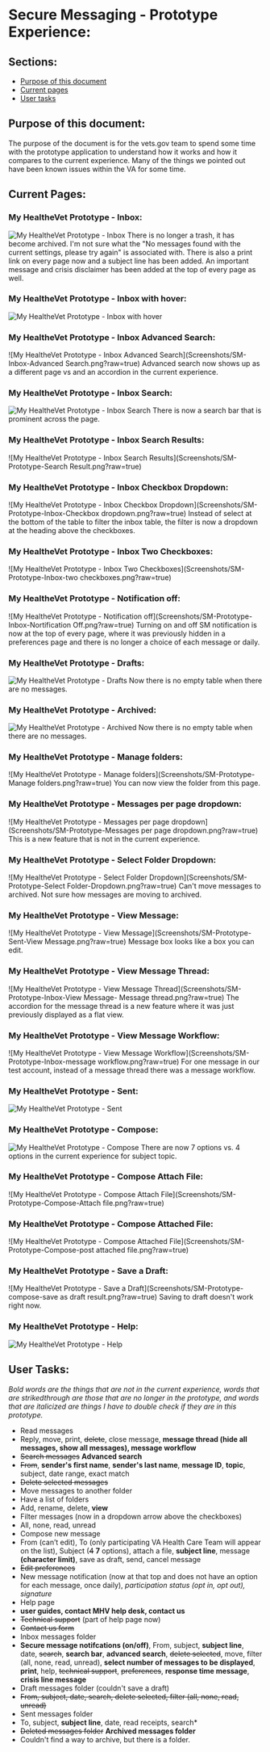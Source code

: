 
# Secure Messaging - Prototype Experience:

## Sections:
- [Purpose of this document](#purpose)
- [Current pages](#currentpages)
- [User tasks](#usertasks) 

<a id="purpose"></a>
## Purpose of this document:

The purpose of the document is for the vets.gov team to spend some time with the prototype application to understand how it works and how it compares to the current experience. Many of the things we pointed out have been known issues within the VA for some time.

<a id="currentpages"></a>
## Current Pages:

### My HealtheVet Prototype - Inbox:
![My HealtheVet Prototype - Inbox](Screenshots/SM-Prototype-Inbox.png?raw=true)
There is no longer a trash, it has become archived. I'm not sure what the "No messages found with the current settings, please try again" is associated with. There is also a print link on every page now and a subject line has been added. An important message and crisis disclaimer has been added at the top of every page as well. 

### My HealtheVet Prototype - Inbox with hover:
![My HealtheVet Prototype - Inbox with hover](Screenshots/SM-Prototype-Inbox-hover.png?raw=true)

### My HealtheVet Prototype - Inbox Advanced Search:
![My HealtheVet Prototype - Inbox Advanced Search](Screenshots/SM-Inbox-Advanced Search.png?raw=true)
Advanced search now shows up as a different page vs and an accordion in the current experience. 

### My HealtheVet Prototype - Inbox Search:
![My HealtheVet Prototype - Inbox Search](Screenshots/SM-Prototype-Search.png?raw=true)
There is now a search bar that is prominent across the page. 

### My HealtheVet Prototype - Inbox Search Results:
![My HealtheVet Prototype - Inbox Search Results](Screenshots/SM-Prototype-Search Result.png?raw=true)

### My HealtheVet Prototype - Inbox Checkbox Dropdown:
![My HealtheVet Prototype - Inbox Checkbox Dropdown](Screenshots/SM-Prototype-Inbox-Checkbox dropdown.png?raw=true)
Instead of select at the bottom of the table to filter the inbox table, the filter is now a dropdown at the heading above the checkboxes. 

### My HealtheVet Prototype - Inbox Two Checkboxes:
![My HealtheVet Prototype - Inbox Two Checkboxes](Screenshots/SM-Prototype-Inbox-two checkboxes.png?raw=true)

### My HealtheVet Prototype - Notification off:
![My HealtheVet Prototype - Notification off](Screenshots/SM-Prototype-Inbox-Nortification Off.png?raw=true)
Turning on and off SM notification is now at the top of every page, where it was previously hidden in a preferences page and there is no longer a choice of each message or daily.

### My HealtheVet Prototype - Drafts:
![My HealtheVet Prototype - Drafts](Screenshots/SM-Prototype-Drafts.png?raw=true)
Now there is no empty table when there are no messages. 

### My HealtheVet Prototype - Archived:
![My HealtheVet Prototype - Archived](Screenshots/SM-Prototype-Archived.png?raw=true)
Now there is no empty table when there are no messages. 

### My HealtheVet Prototype - Manage folders:
![My HealtheVet Prototype - Manage folders](Screenshots/SM-Prototype-Manage folders.png?raw=true)
You can now view the folder from this page. 

### My HealtheVet Prototype - Messages per page dropdown:
![My HealtheVet Prototype - Messages per page dropdown](Screenshots/SM-Prototype-Messages per page dropdown.png?raw=true)
This is a new feature that is not in the current experience. 

### My HealtheVet Prototype - Select Folder Dropdown:
![My HealtheVet Prototype - Select Folder Dropdown](Screenshots/SM-Prototype-Select Folder-Dropdown.png?raw=true)
Can't move messages to archived. Not sure how messages are moving to archived. 

### My HealtheVet Prototype - View Message:
![My HealtheVet Prototype - View Message](Screenshots/SM-Prototype-Sent-View Message.png?raw=true)
Message box looks like a box you can edit.

### My HealtheVet Prototype - View Message Thread:
![My HealtheVet Prototype - View Message Thread](Screenshots/SM-Prototype-Inbox-View Message- Message thread.png?raw=true)
The accordion for the message thread is a new feature where it was just previously displayed as a flat view. 

### My HealtheVet Prototype - View Message Workflow:
![My HealtheVet Prototype - View Message Workflow](Screenshots/SM-Prototype-Inbox-message workflow.png?raw=true)
For one message in our test account, instead of a message thread there was a message workflow.

### My HealtheVet Prototype - Sent:
![My HealtheVet Prototype - Sent](Screenshots/SM-Prototype-Sent.png?raw=true)

### My HealtheVet Prototype - Compose:
![My HealtheVet Prototype - Compose](Screenshots/SM-Prototype-Compose.png?raw=true)
There are now 7 options vs. 4 options in the current experience for subject topic. 

### My HealtheVet Prototype - Compose Attach File:
![My HealtheVet Prototype - Compose Attach File](Screenshots/SM-Prototype-Compose-Attach file.png?raw=true)

### My HealtheVet Prototype - Compose Attached File:
![My HealtheVet Prototype - Compose Attached File](Screenshots/SM-Prototype-Compose-post attached file.png?raw=true)

### My HealtheVet Prototype - Save a Draft:
![My HealtheVet Prototype - Save a Draft](Screenshots/SM-Prototype-compose-save as draft result.png?raw=true)
Saving to draft doesn't work right now. 

### My HealtheVet Prototype - Help:
![My HealtheVet Prototype - Help](Screenshots/SM-Prototype-Help.png?raw=true)

<a id="usertasks"></a>
## User Tasks:
*Bold words are the things that are not in the current experience, words that are strikedthrough are those that are no longer in the prototype, and words that are italicized are things I have to double check if they are in this prototype.*

- Read messages
 - Reply, move, print, ~~delete~~, close message, **message thread (hide all messages, show all messages), message workflow**
- ~~Search messages~~ **Advanced search**
 - ~~From~~, **sender's first name**, **sender's last name**, **message ID**, **topic**, subject, date range, exact match
- ~~Delete selected messages~~
- Move messages to another folder
- Have a list of folders
 - Add, rename, delete, **view**
- Filter messages (now in a dropdown arrow above the checkboxes)
 - All, none, read, unread
- Compose new message
 - From (can’t edit), To (only participating VA Health Care Team will appear on the list), Subject (~~4~~ **7** options), attach a file, **subject line**, message **(character limit)**, save as draft, send, cancel message
- ~~Edit preferences~~
 - New message notification (now at that top and does not have an option for each message, once daily), *participation status (opt in, opt out), signature*
- Help page
 - **user guides, contact MHV help desk, contact us**
- ~~Technical support~~ (part of help page now)
 - ~~Contact us form~~ 
- Inbox messages folder
 - **Secure message notifcations (on/off)**, From, subject, **subject line**, date, ~~search~~, **search bar**, **advanced search**, ~~delete selected~~, move, filter (all, none, read, unread), **select number of messages to be displayed**, **print**, help, ~~technical support~~, ~~preferences~~, **response time message**, **crisis line message**
- Draft messages folder (couldn't save a draft)
 - ~~From, subject, date, search, delete selected, filter (all, none, read, unread)~~
- Sent messages folder
 - To, subject, **subject line**, date, read receipts, search*
- ~~Deleted messages folder~~ **Archived messages folder**
 - Couldn't find a way to archive, but there is a folder. 





